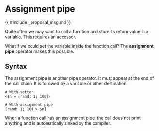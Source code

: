 # Assignment pipe

{{ #include _proposal_msg.md }}

Quite often we may want to call a function and store its return value in a variable. This requires an accessor.

What if we could set the variable inside the function call? The **assignment pipe** operator makes this possible.

## Syntax

The assignment pipe is another pipe operator. It must appear at the end of the call chain.
It is followed by a variable or other destination.

```rant
# With setter
<$n = [rand: 1; 100]>

# With assignment pipe
[rand: 1; 100 > $n]
```

When a function call has an assignment pipe, the call does not print anything and is automatically sinked by the compiler.